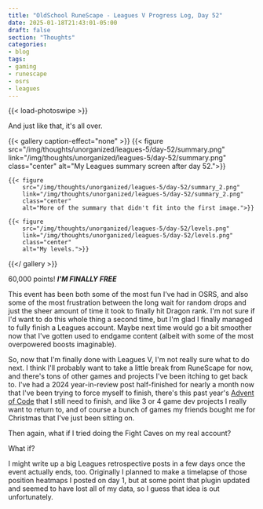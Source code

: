 ```yaml
---
title: "OldSchool RuneScape - Leagues V Progress Log, Day 52"
date: 2025-01-18T21:43:01-05:00
draft: false
section: "Thoughts"
categories:
- blog
tags:
- gaming
- runescape
- osrs
- leagues
---
```


{{< load-photoswipe >}}

And just like that, it's all over.

{{< gallery caption-effect="none" >}}
    {{< figure
        src="/img/thoughts/unorganized/leagues-5/day-52/summary.png"
        link="/img/thoughts/unorganized/leagues-5/day-52/summary.png"
        class="center"
        alt="My Leagues summary screen after day 52.">}}

    {{< figure
        src="/img/thoughts/unorganized/leagues-5/day-52/summary_2.png"
        link="/img/thoughts/unorganized/leagues-5/day-52/summary_2.png"
        class="center"
        alt="More of the summary that didn't fit into the first image.">}}

    {{< figure
        src="/img/thoughts/unorganized/leagues-5/day-52/levels.png"
        link="/img/thoughts/unorganized/leagues-5/day-52/levels.png"
        class="center"
        alt="My levels.">}}
{{</ gallery >}}

60,000 points! ***I'M FINALLY FREE***

This event has been both some of the most fun I've had in OSRS, and also some of the most frustration between the long wait for random drops and just the sheer amount of time it took to finally hit Dragon rank. I'm not sure if I'd want to do this whole thing a second time, but I'm glad I finally managed to fully finish a Leagues account. Maybe next time would go a bit smoother now that I've gotten used to endgame content (albeit with some of the most overpowered boosts imaginable).

So, now that I'm finally done with Leagues V, I'm not really sure what to do next. I think I'll probably want to take a little break from RuneScape for now, and there's tons of other games and projects I've been itching to get back to. I've had a 2024 year-in-review post half-finished for nearly a month now that I've been trying to force myself to finish, there's this past year's [Advent of Code](/thoughts/devlogs/adventofcode) that I still need to finish, and like 3 or 4 game dev projects I really want to return to, and of course a bunch of games my friends bought me for Christmas that I've just been sitting on.

Then again, what if I tried doing the Fight Caves on my real account?

What if?

I might write up a big Leagues retrospective posts in a few days once the event actually ends, too. Originally I planned to make a timelapse of those position heatmaps I posted on day 1, but at some point that plugin updated and seemed to have lost all of my data, so I guess that idea is out unfortunately.